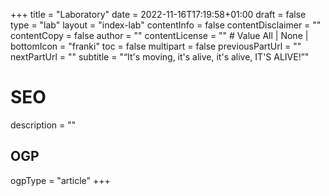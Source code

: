 +++
title = "Laboratory"
date = 2022-11-16T17:19:58+01:00
draft = false
type = "lab"
layout = "index-lab"
contentInfo = false
  contentDisclaimer = ""
  contentCopy = false
  author = ""
  contentLicense = "" # Value All | None |
bottomIcon = "franki"
toc = false
multipart = false
  previousPartUrl = ""
  nextPartUrl = ""
subtitle = "&#8220;It's moving, it's alive, it's alive, IT'S ALIVE!&#8221;"
# SEO #
description = ""
## OGP ##
ogpType = "article"
+++

